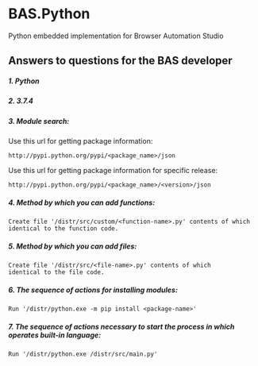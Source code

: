 # BAS.Python
Python embedded implementation for Browser Automation Studio

## Answers to questions for the BAS developer
##### 1. Python
##### 2. 3.7.4
##### 3. Module search:

Use this url for getting package information:
```
http://pypi.python.org/pypi/<package_name>/json
```

Use this url for getting package information for specific release:
```
http://pypi.python.org/pypi/<package_name>/<version>/json
```

##### 4. Method by which you can add functions:
```
Create file '/distr/src/custom/<function-name>.py' contents of which
identical to the function code.
```

##### 5. Method by which you can add files:
```
Create file '/distr/src/<file-name>.py' contents of which 
identical to the file code.
```

##### 6. The sequence of actions for installing modules:
```
Run '/distr/python.exe -m pip install <package-name>'
```

##### 7. The sequence of actions necessary to start the process in which operates built-in language:
```
Run '/distr/python.exe /distr/src/main.py'
```